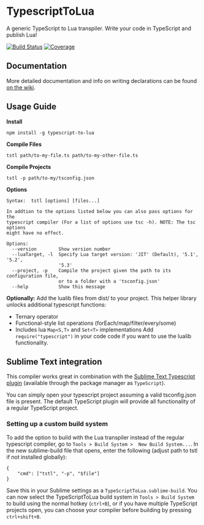 # TypescriptToLua
A generic TypeScript to Lua transpiler. Write your code in TypeScript and publish Lua!

[![Build Status](https://travis-ci.org/Perryvw/TypescriptToLua.svg?branch=master)](https://travis-ci.org/Perryvw/TypescriptToLua) [![Coverage](https://codecov.io/gh/perryvw/typescripttolua/branch/master/graph/badge.svg)](https://codecov.io/gh/perryvw/typescripttolua)

## Documentation
More detailed documentation and info on writing declarations can be found [on the wiki](https://github.com/Perryvw/TypescriptToLua/wiki).

## Usage Guide

**Install**

`npm install -g typescript-to-lua`

**Compile Files**

`tstl path/to-my-file.ts path/to-my-other-file.ts`

**Compile Projects**

`tstl -p path/to-my/tsconfig.json`

**Options**
```
Syntax:  tstl [options] [files...]

In addtion to the options listed below you can also pass options for the
typescript compiler (For a list of options use tsc -h). NOTE: The tsc options
might have no effect.

Options:
  --version        Show version number
  --luaTarget, -l  Specify Lua target version: 'JIT' (Default), '5.1', '5.2',
                   '5.3'
  --project, -p    Compile the project given the path to its configuration file,
                   or to a folder with a 'tsconfig.json'
  --help           Show this message
```

**Optionally:**
Add the lualib files from dist/ to your project. This helper library unlocks additional typescript functions:
- Ternary operator
- Functional-style list operations (forEach/map/filter/every/some)
- Includes lua `Map<S,T>` and `Set<T>` implementations
Add `require("typescript")` in your code code if you want to use the lualib functionality.

## Sublime Text integration
This compiler works great in combination with the [Sublime Text Typescript plugin](https://github.com/Microsoft/TypeScript-Sublime-Plugin) (available through the package manager as `TypeScript`).

You can simply open your typescript project assuming a valid tsconfig.json file is present. The default TypeScript plugin will provide all functionality of a regular TypeScript project.

### Setting up a custom build system
To add the option to build with the Lua transpiler instead of the regular typescript compiler, go to `Tools > Build System >  New Build System...`. In the new sublime-build file that opens, enter the following (adjust path to tstl if not installed globally):

```
{
    "cmd": ["tstl", "-p", "$file"]
}
```
Save this in your Sublime settings as a `TypeScriptToLua.sublime-build`. You can now select the TypeScriptToLua build system in `Tools > Build System` to build using the normal hotkey (`ctrl+B`), or if you have multiple TypeScript projects open, you can choose your compiler before building by pressing `ctrl+shift+B`.
